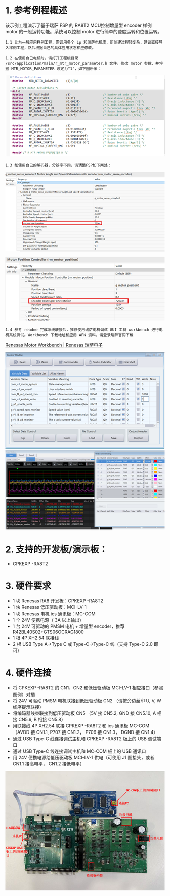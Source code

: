 # 1. 参考例程概述
该示例工程演示了基于瑞萨 FSP 的 RA8T2 MCU控制增量型 encoder 样例 motor 的一般运转功能。系统可以控制 motor 进行简单的速度运转和位置运转。

    1.1 此为一般应用样例工程，需调用多个 ip 和瑞萨电机库，新创建过程较复杂，建议直接导入样例工程，然后根据自己的具体应用状态相应修改。

    1.2 在使用自己电机时，请打开工程根目录 /src/application/main/r_mtr_motor_parameter.h 文件。修改 motor 参数，并将宏 MTR_MOTOR_PARAMETER 设定为"1"，如下图所示：

![MTR_MOTOR_PARAMETER](images/MTR_MOTOR_PARAMETER.PNG)

    1.3 如使用自己的编码器，分辨率不同，请调整FSP如下两处：

![rm_motor_sense_encoder](images/rm_motor_sense_encoder.PNG)


![rm_motor_position](images/rm_motor_position.PNG)


    1.4 参考 readme 完成系统联接后，推荐使用瑞萨电机调试 GUI 工具 workbench 进行电机系统调试。Workbench 下载地址和应用 APN 资料，请登录瑞萨官网下载 
   
[Renesas Motor Workbench | Renesas 瑞萨电子](https://www.renesas.cn/zh/software-tool/renesas-motor-workbench)

![workbench1](images/workbench1.png)
![workbench2](images/workbench2.png)


# 2. 支持的开发板/演示板：

- CPKEXP -RA8T2

# 3. 硬件要求

- 1 块 Renesas RA8 开发板：CPKEXP -RA8T2
- 1 块 Renesas 低压驱动板：MCI-LV-1
- 1 块 Renesas 电机 ics 通讯板：MC-COM
- 1 个 24V 便携电源（ 3A 以上输出）
- 1 台 24V 可驱动的 PMSM 电机 + 增量型 encoder，推荐 R42BL40S02+GTS06OCRAG1800
- 1 根 4P XH2.54 联接线
- 2 根 USB Type A->Type C 或 Type-C->Type-C 线（支持 Type-C 2.0 即可）

# 4. 硬件连接
  
- 将 CPKEXP -RA8T2 的 CN1、CN2 和低压驱动板 MCI-LV-1 相应接口（参照图例）对插
- 将 24V 可驱动 PMSM 电机联接到低压驱动板 CN2 （请按旁边丝印 U, V, W 线序提示联接）
- 将编码器线束联接到低压驱动板 CN5 （5V 接 CN5.2, GND 接 CN5.10, A 相接 CN5.6, B 相接 CN5.8）
- 用联接线 4P XH2.54 联接 CPKEXP -RA8T2 和 ics 通讯板 MC-COM（AVDD 接 CN1.1, P707 接 CN1.2， P706 接 CN1.3， DGND 接 CN1.4）
- 通过 USB Type-C 线连接调试主机和 CPKEXP -RA8T2 板上的 USB 调试端口
- 通过 USB Type-C 线连接调试主机和 MC-COM 板上的 USB 通讯口
- 用 24V 便携电源给低压驱动板 MCI-LV-1 供电（可使用 J1 圆接头，或者 CN1.1 接高电平， CN1.2 接低电平）

![hardware_connect](images/hardware_connect.png)

